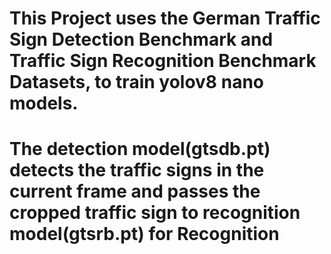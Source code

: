 # This Project uses the German Traffic Sign Detection Benchmark and Traffic Sign Recognition Benchmark Datasets, to train yolov8 nano models.
# The detection model(gtsdb.pt) detects the traffic signs in the current frame and passes the cropped traffic sign to recognition model(gtsrb.pt) for Recognition
 

